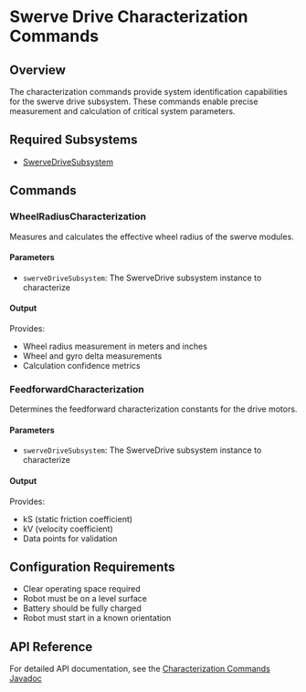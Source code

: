 # Swerve Drive Characterization Commands

## Overview
The characterization commands provide system identification capabilities for the swerve drive subsystem. These commands enable precise measurement and calculation of critical system parameters.

## Required Subsystems
- [SwerveDriveSubsystem](../../subsystems/swerve)

## Commands

### WheelRadiusCharacterization
Measures and calculates the effective wheel radius of the swerve modules.

#### Parameters
- `swerveDriveSubsystem`: The SwerveDrive subsystem instance to characterize

#### Output
Provides:
- Wheel radius measurement in meters and inches
- Wheel and gyro delta measurements
- Calculation confidence metrics

### FeedforwardCharacterization
Determines the feedforward characterization constants for the drive motors.

#### Parameters
- `swerveDriveSubsystem`: The SwerveDrive subsystem instance to characterize

#### Output
Provides:
- kS (static friction coefficient)
- kV (velocity coefficient)
- Data points for validation

## Configuration Requirements
- Clear operating space required
- Robot must be on a level surface
- Battery should be fully charged
- Robot must start in a known orientation

## API Reference
For detailed API documentation, see the [Characterization Commands Javadoc](/5152_Template/javadoc/frc/alotobots/library/commands/swervedrive/characterization/)